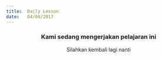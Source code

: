 ```yaml
---
title:  Daily Lesson
date:   04/08/2017
---
```


### <center>Kami sedang mengerjakan pelajaran ini</center>
<center>Silahkan kembali lagi nanti</center>